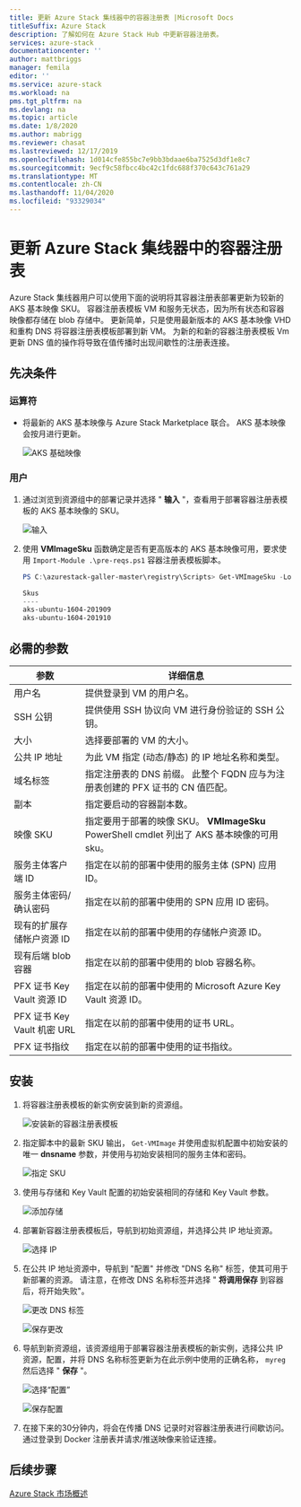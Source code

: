 ```yaml
---
title: 更新 Azure Stack 集线器中的容器注册表 |Microsoft Docs
titleSuffix: Azure Stack
description: 了解如何在 Azure Stack Hub 中更新容器注册表。
services: azure-stack
documentationcenter: ''
author: mattbriggs
manager: femila
editor: ''
ms.service: azure-stack
ms.workload: na
pms.tgt_pltfrm: na
ms.devlang: na
ms.topic: article
ms.date: 1/8/2020
ms.author: mabrigg
ms.reviewer: chasat
ms.lastreviewed: 12/17/2019
ms.openlocfilehash: 1d014cfe855bc7e9bb3bdaae6ba7525d3df1e8c7
ms.sourcegitcommit: 9ecf9c58fbcc4bc42c1fdc688f370c643c761a29
ms.translationtype: MT
ms.contentlocale: zh-CN
ms.lasthandoff: 11/04/2020
ms.locfileid: "93329034"
---
```

# <a name="update-the-container-registry-in-azure-stack-hub"></a>更新 Azure Stack 集线器中的容器注册表

Azure Stack 集线器用户可以使用下面的说明将其容器注册表部署更新为较新的 AKS 基本映像 SKU。 容器注册表模板 VM 和服务无状态，因为所有状态和容器映像都存储在 blob 存储中。 更新简单，只是使用最新版本的 AKS 基本映像 VHD 和重构 DNS 将容器注册表模板部署到新 VM。 为新的和新的容器注册表模板 Vm 更新 DNS 值的操作将导致在值传播时出现间歇性的注册表连接。

## <a name="prerequisites"></a>先决条件

### <a name="operator"></a>运算符

- 将最新的 AKS 基本映像与 Azure Stack Marketplace 联合。 AKS 基本映像会按月进行更新。

  ![AKS 基础映像](./media/container-registry-template-updating-tzl/aks-base-image.png)

### <a name="user"></a>用户

1.  通过浏览到资源组中的部署记录并选择 " **输入** "，查看用于部署容器注册表模板的 AKS 基本映像的 SKU。

    ![输入](./media/container-registry-template-updating-tzl/inputs.png)

2.  使用 **VMImageSku** 函数确定是否有更高版本的 AKS 基本映像可用，要求使用 `Import-Module .\pre-reqs.ps1` 容器注册表模板脚本。

    ```powershell  
    PS C:\azurestack-galler-master\registry\Scripts> Get-VMImageSku -Location Shanghai
    
    Skus                  
    ----                  
    aks-ubuntu-1604-201909
    aks-ubuntu-1604-201910 
    ```

## <a name="parameters-required"></a>必需的参数

| 参数 | 详细信息 |
| --- | --- |
| 用户名 | 提供登录到 VM 的用户名。 |
| SSH 公钥 | 提供使用 SSH 协议向 VM 进行身份验证的 SSH 公钥。 |
| 大小 | 选择要部署的 VM 的大小。 |
| 公共 IP 地址 | 为此 VM 指定 (动态/静态) 的 IP 地址名称和类型。 |
| 域名标签 | 指定注册表的 DNS 前缀。 此整个 FQDN 应与为注册表创建的 PFX 证书的 CN 值匹配。 |
| 副本 | 指定要启动的容器副本数。 |
| 映像 SKU | 指定要用于部署的映像 SKU。 **VMImageSku** PowerShell cmdlet 列出了 AKS 基本映像的可用 sku。 |
| 服务主体客户端 ID | 指定在以前的部署中使用的服务主体 (SPN) 应用 ID。 |
| 服务主体密码/确认密码 | 指定在以前的部署中使用的 SPN 应用 ID 密码。 |
| 现有的扩展存储帐户资源 ID | 指定在以前的部署中使用的存储帐户资源 ID。 |
| 现有后端 blob 容器 | 指定在以前的部署中使用的 blob 容器名称。 |
| PFX 证书 Key Vault 资源 ID | 指定在以前的部署中使用的 Microsoft Azure Key Vault 资源 ID。 |
| PFX 证书 Key Vault 机密 URL | 指定在以前的部署中使用的证书 URL。 |
| PFX 证书指纹 | 指定在以前的部署中使用的证书指纹。 |

## <a name="installation"></a>安装

1.  将容器注册表模板的新实例安装到新的资源组。

    ![安装新的容器注册表模板](./media/container-registry-template-updating-tzl/new-instance.png)

2.  指定脚本中的最新 SKU 输出， `Get-VMImage` 并使用虚拟机配置中初始安装的唯一 **dnsname** 参数，并使用与初始安装相同的服务主体和密码。

    ![指定 SKU](./media/container-registry-template-updating-tzl/sku.png)

3.  使用与存储和 Key Vault 配置的初始安装相同的存储和 Key Vault 参数。

    ![添加存储](./media/container-registry-template-updating-tzl/storage.png)

1.  部署新容器注册表模板后，导航到初始资源组，并选择公共 IP 地址资源。

    ![选择 IP](./media/container-registry-template-updating-tzl/ip.png)

1.  在公共 IP 地址资源中，导航到 "配置" 并修改 "DNS 名称" 标签，使其可用于新部署的资源。 请注意，在修改 DNS 名称标签并选择 " **将调用保存** 到容器后，将开始失败"。

    ![更改 DNS 标签](./media/container-registry-template-updating-tzl/dns.png)
    
    ![保存更改](./media/container-registry-template-updating-tzl/save.png)

2.  导航到新资源组，该资源组用于部署容器注册表模板的新实例，选择公共 IP 资源，配置，并将 DNS 名称标签更新为在此示例中使用的正确名称， `myreg` 然后选择 " **保存** "。

    ![选择“配置”](./media/container-registry-template-updating-tzl/select-configuration.png)
    
    ![保存配置](./media/container-registry-template-updating-tzl/save-configuration.png)

3.  在接下来的30分钟内，将会在传播 DNS 记录时对容器注册表进行间歇访问。 通过登录到 Docker 注册表并请求/推送映像来验证连接。

## <a name="next-steps"></a>后续步骤

[Azure Stack 市场概述](../../operator/azure-stack-marketplace.md)
